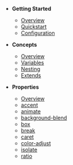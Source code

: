 - **Getting Started**

  - [Overview](getting-started/overview.md)
  - [Quickstart](getting-started/quickstart.md)
  - [Configuration](getting-started/configuration.md)

- **Concepts**

  - [Overview](concepts/overview.md)
  - [Variables](concepts/variables.md)
  - [Nesting](concepts/nesting.md)
  - [Extends](concepts/extends.md)

- **Properties**

  - [Overview](properties/overview.md)
  - [accent](properties/accent.md)
  - [animate](properties/animate.md)
  - [background-blend](properties/background-blend.md)
  - [box](properties/box.md)
  - [break](properties/break.md)
  - [caret](properties/caret.md)
  - [color-adjust](properties/color-adjust.md)
  - [isolate](properties/isolate.md)
  - [ratio](properties/ratio.md)
